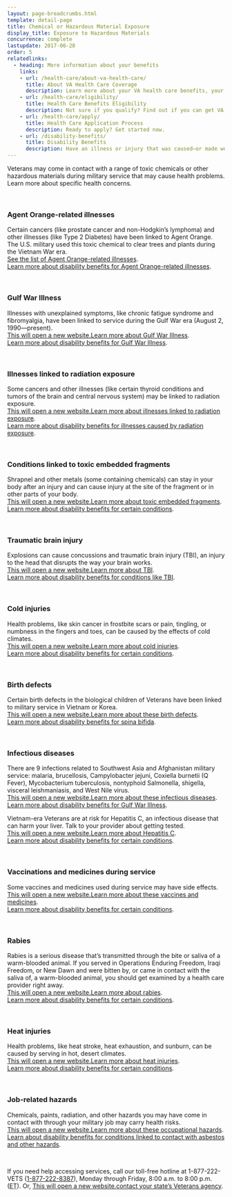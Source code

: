 ```yaml
---
layout: page-breadcrumbs.html
template: detail-page
title: Chemical or Hazardous Material Exposure
display_title: Exposure to Hazardous Materials
concurrence: complete
lastupdate: 2017-06-28
order: 5
relatedlinks:
  - heading: More information about your benefits
    links:
    - url: /health-care/about-va-health-care/
      title: About VA Health Care Coverage
      description: Learn more about your VA health care benefits, your health care team, and where you’ll go for care.
    - url: /health-care/eligibility/
      title: Health Care Benefits Eligibility
      description: Not sure if you qualify? Find out if you can get VA health care benefits.
    - url: /health-care/apply/
      title: Health Care Application Process
      description: Ready to apply? Get started now.
    - url: /disability-benefits/
      title: Disability Benefits
      description: Have an illness or injury that was caused—or made worse—by your active-duty service? Find out if you can get disability compensation (monthly payments) from VA.
---
```


<div class="va-introtext">

Veterans may come in contact with a range of toxic chemicals or other hazardous materials during military service that may cause health problems. Learn more about specific health concerns.

</div>

<br>

### Agent Orange-related illnesses

Certain cancers (like prostate cancer and non-Hodgkin’s lymphoma) and other illnesses (like Type 2 Diabetes) have been linked to Agent Orange. The U.S. military used this toxic chemical to clear trees and plants during the Vietnam War era.
<br>
[See the list of Agent Orange-related illnesses](/disability-benefits/conditions/exposure-to-hazardous-materials/agent-orange/diseases/).
<br>
[Learn more about disability benefits for Agent Orange-related illnesses](/disability-benefits/conditions/exposure-to-hazardous-materials/agent-orange/).

<br>

### Gulf War Illness

Illnesses with unexplained symptoms, like chronic fatigue syndrome and fibromyalgia, have been linked to service during the Gulf War era (August 2, 1990—present).
<br>
<a href="https://www.publichealth.va.gov/exposures/gulfwar/index.asp"><span class="usa-sr-only">This will open a new website.</span>Learn more about Gulf War Illness</a>.
<br>
[Learn more about disability benefits for Gulf War Illness](/disability-benefits/conditions/exposure-to-hazardous-materials/gulf-war-illness/).

<br>

### Illnesses linked to radiation exposure

Some cancers and other illnesses (like certain thyroid conditions and tumors of the brain and central nervous system) may be linked to radiation exposure.
<br>
<a href="https://www.publichealth.va.gov/exposures/radiation/diseases.asp"><span class="usa-sr-only">This will open a new website.</span>Learn more about illnesses linked to radiation exposure</a>.
<br>
[Learn more about disability benefits for illnesses caused by radiation exposure](/disability-benefits/conditions/exposure-to-hazardous-materials/radiation-exposure/).

<br>

### Conditions linked to toxic embedded fragments

Shrapnel and other metals (some containing chemicals) can stay in your body after an injury and can cause injury at the site of the fragment or in other parts of your body.
<br>
<a href="https://www.publichealth.va.gov/exposures/toxic_fragments/index.asp"><span class="usa-sr-only">This will open a new website.</span>Learn more about toxic embedded fragments</a>.
<br>
[Learn more about disability benefits for certain conditions](/disability-benefits/conditions/).

<br>

### Traumatic brain injury

Explosions can cause concussions and traumatic brain injury (TBI), an injury to the head that disrupts the way your brain works.
<br>
<a href="https://www.publichealth.va.gov/exposures/traumatic-brain-injury.asp"><span class="usa-sr-only">This will open a new website.</span>Learn more about TBI</a>.
<br>
[Learn more about disability benefits for conditions like TBI](/disability-benefits/conditions/).

<br>

### Cold injuries

Health problems, like skin cancer in frostbite scars or pain, tingling, or numbness in the fingers and toes, can be caused by the effects of cold climates.
<br>
<a href="https://www.publichealth.va.gov/exposures/cold-injuries/index.asp"><span class="usa-sr-only">This will open a new website.</span>Learn more about cold injuries</a>.
<br>
[Learn more about disability benefits for certain conditions](/disability-benefits/conditions/).

<br>

### Birth defects

Certain birth defects in the biological children of Veterans have been linked to military service in Vietnam or Korea.
<br>
<a href="https://www.publichealth.va.gov/exposures/agentorange/birth-defects/index.asp"><span class="usa-sr-only">This will open a new website.</span>Learn more about these birth defects</a>.
<br>
[Learn more about disability benefits for spina bifida](/disability-benefits/conditions/exposure-to-hazardous-materials/birth-defects/).

<br>

### Infectious diseases

There are 9 infections related to Southwest Asia and Afghanistan military service: malaria, brucellosis, Campylobacter jejuni, Coxiella burnetii (Q Fever), Mycobacterium tuberculosis, nontyphoid Salmonella, shigella, visceral leishmaniasis, and West Nile virus.
<br>
<a href="https://www.publichealth.va.gov/exposures/infectious-diseases/index.asp"><span class="usa-sr-only">This will open a new website.</span>Learn more about these infectious diseases</a>.
<br>
[Learn more about disability benefits for Gulf War Illness](/disability-benefits/conditions/exposure-to-hazardous-materials/gulf-war-illness/).

Vietnam-era Veterans are at risk for Hepatitis C, an infectious disease that can harm your liver. Talk to your provider about getting tested.
<br>
<a href="https://www.hepatitis.va.gov/patient/hcv/index.asp"><span class="usa-sr-only">This will open a new website.</span>Learn more about Hepatitis C</a>.
<br>
[Learn more about disability benefits for certain conditions](/disability-benefits/conditions/).

<br>

### Vaccinations and medicines during service

Some vaccines and medicines used during service may have side effects.
<br>
<a href="https://www.publichealth.va.gov/exposures/vaccinations-medications.asp"><span class="usa-sr-only">This will open a new website.</span>Learn more about these vaccines and medicines</a>.
<br>
[Learn more about disability benefits for certain conditions](/disability-benefits/conditions/).

<br>

### Rabies

Rabies is a serious disease that’s transmitted through the bite or saliva of a warm-blooded animal. If you served in Operations Enduring Freedom, Iraqi Freedom, or New Dawn and were bitten by, or came in contact with the saliva of, a warm-blooded animal, you should get examined by a health care provider right away.
<br>
<a href="https://www.publichealth.va.gov/exposures/rabies/index.asp"><span class="usa-sr-only">This will open a new website.</span>Learn more about rabies</a>.
<br>
[Learn more about disability benefits for certain conditions](/disability-benefits/conditions/).

<br>

### Heat injuries

Health problems, like heat stroke, heat exhaustion, and sunburn, can be caused by serving in hot, desert climates.
<br>
<a href="https://www.publichealth.va.gov/exposures/heat-injuries/index.asp"><span class="usa-sr-only">This will open a new website.</span>Learn more about heat injuries</a>.
<br>
[Learn more about disability benefits for certain conditions](/disability-benefits/conditions/).

<br>

### Job-related hazards

Chemicals, paints, radiation, and other hazards you may have come in contact with through your military job may carry health risks.
<br>
<a href="https://www.publichealth.va.gov/exposures/categories/occupational-hazards.asp"><span class="usa-sr-only">This will open a new website.</span>Learn more about these occupational hazards</a>.
<br>
[Learn about disability benefits for conditions linked to contact with asbestos and other hazards](/disability-benefits/conditions/exposure-to-hazardous-materials/).

<br>

If you need help accessing services, call our toll-free hotline at 1-877-222-VETS (<a href="tel:+18772228387">1-877-222-8387</a>), Monday through Friday, 8:00 a.m. to 8:00 p.m. (<abbr title="eastern time">ET</abbr>). Or, <a href="https://www.va.gov/statedva.htm"><span class="usa-sr-only">This will open a new website.</span>contact your state’s Veterans agency</a>.
